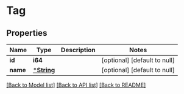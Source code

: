 # Tag

## Properties
Name | Type | Description | Notes
------------ | ------------- | ------------- | -------------
**id** | **i64** |  | [optional] [default to null]
**name** | [***String**](String.md) |  | [optional] [default to null]

[[Back to Model list]](../README.md#documentation-for-models) [[Back to API list]](../README.md#documentation-for-api-endpoints) [[Back to README]](../README.md)


